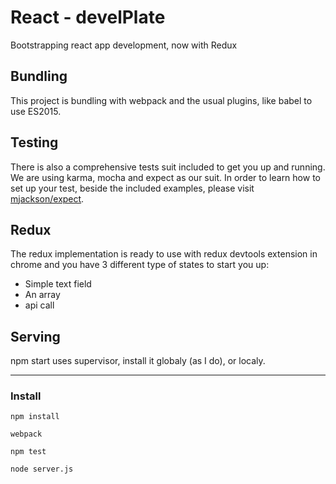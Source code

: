 <!--
@Author: Andreee Ray <develdoe>
@Date:   2017-03-10T00:42:05+01:00
@Email:  me@andreeray.se
@Filename: readme.md
@Last modified by:   develdoe
@Last modified time: 2017-03-13T13:56:14+01:00
-->



# React - develPlate

Bootstrapping react app development, now with Redux

## Bundling

This project is bundling with webpack and the usual plugins, like babel to use ES2015.

## Testing

There is also a comprehensive tests suit included to get you up and running. We are using karma, mocha and expect as our suit.
In order to learn how to set up your test, beside the included examples,  please visit [mjackson/expect](https://github.com/mjackson/expect).

## Redux

The redux implementation is ready to use with redux devtools extension in chrome and you have 3 different type of states to start you up:

* Simple text field
* An array
* api call

## Serving

npm start uses supervisor, install it globaly (as I do), or localy.

----

### Install

```
npm install
```

```
webpack
```

```
npm test
```

```
node server.js
```
